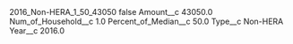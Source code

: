 <?xml version="1.0" encoding="UTF-8"?>
<CustomMetadata xmlns="http://soap.sforce.com/2006/04/metadata" xmlns:xsi="http://www.w3.org/2001/XMLSchema-instance" xmlns:xsd="http://www.w3.org/2001/XMLSchema">
    <label>2016_Non-HERA_1_50_43050</label>
    <protected>false</protected>
    <values>
        <field>Amount__c</field>
        <value xsi:type="xsd:double">43050.0</value>
    </values>
    <values>
        <field>Num_of_Household__c</field>
        <value xsi:type="xsd:double">1.0</value>
    </values>
    <values>
        <field>Percent_of_Median__c</field>
        <value xsi:type="xsd:double">50.0</value>
    </values>
    <values>
        <field>Type__c</field>
        <value xsi:type="xsd:string">Non-HERA</value>
    </values>
    <values>
        <field>Year__c</field>
        <value xsi:type="xsd:double">2016.0</value>
    </values>
</CustomMetadata>

